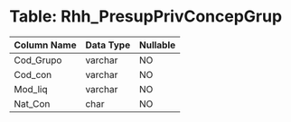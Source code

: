 # Table: Rhh_PresupPrivConcepGrup

| Column Name | Data Type | Nullable |
|-------------|-----------|----------|
| Cod_Grupo | varchar | NO |
| Cod_con | varchar | NO |
| Mod_liq | varchar | NO |
| Nat_Con | char | NO |
